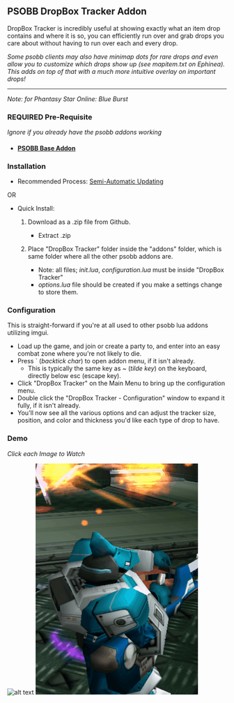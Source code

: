 ## PSOBB DropBox Tracker Addon

DropBox Tracker is incredibly useful at showing exactly what an item drop contains and where it is so, you can efficiently run over and grab drops you care about without having to run over each and every drop.

_Some psobb clients may also have minimap dots for rare drops and even allow you to customize which drops show up (see mapitem.txt on Ephinea). This adds on top of that with a much more intuitive overlay on important drops!_


----
_Note: for Phantasy Star Online: Blue Burst_


### REQUIRED Pre-Requisite
 *Ignore if you already have the psobb addons working*
 * #### [PSOBB Base Addon](https://github.com/Solybum/psobbaddonplugin?tab=readme-ov-file#installation)


### Installation
* Recommended Process: [Semi-Automatic Updating](./docs/Semi-Automatic_Updating.md)
 
 OR

* Quick Install:
    1. Download as a .zip file from Github.
        * Extract .zip

    2. Place "DropBox Tracker" folder inside the "addons" folder, which is same folder where all the other psobb addons are.
        * Note: all files; *init.lua*, *configuration.lua* must be inside "DropBox Tracker"
        * *options.lua* file should be created if you make a settings change to store them.


### Configuration
This is straight-forward if you're at all used to other psobb lua addons utilizing imgui.
- Load up the game, and join or create a party to, and enter into an easy combat zone where you're not likely to die.
- Press ` (*backtick char*) to open addon menu, if it isn't already.
    - This is typically the same key as ~ (*tilde key*) on the keyboard, directly below esc (escape key).
- Click "DropBox Tracker" on the Main Menu to bring up the configuration menu.
- Double click the "DropBox Tracker - Configuration" window to expand it fully, if it isn't already.
- You'll now see all the various options and can adjust the tracker size, position, and color and thickness you'd like each type of drop to have.


### Demo
_Click each Image to Watch_

![alt text](./img/demo2.gif)
![alt text](./img/demo1.gif) 



